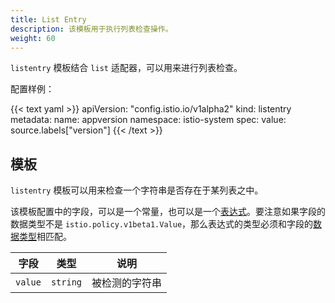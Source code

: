 ```yaml
---
title: List Entry
description: 该模板用于执行列表检查操作。
weight: 60
---
```


`listentry` 模板结合 `list` 适配器，可以用来进行列表检查。

配置样例：

{{< text yaml >}}
apiVersion: "config.istio.io/v1alpha2"
kind: listentry
metadata:
  name: appversion
  namespace: istio-system
spec:
  value: source.labels["version"]
{{< /text >}}

## 模板

`listentry` 模板可以用来检查一个字符串是否存在于某列表之中。

该模板配置中的字段，可以是一个常量，也可以是一个[表达式](/zh/docs/reference//config/policy-and-telemetry/expression-language/)。要注意如果字段的数据类型不是 `istio.policy.v1beta1.Value`，那么表达式的类型必须和字段的[数据类型](/zh/docs/reference/config/policy-and-telemetry/expression-language/#类型检查)相匹配。

|字段|类型|说明|
|---|---|---|
|`value`|`string`|被检测的字符串|